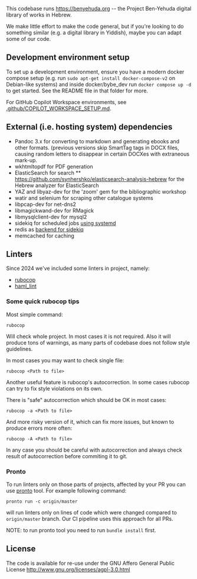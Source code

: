 This codebase runs https://benyehuda.org -- the Project Ben-Yehuda digital library of works in Hebrew.

We make little effort to make the code general, but if you're looking to do something similar (e.g. a digital library in Yiddish), maybe you can adapt some of our code.

Development environment setup
-----------------------------

To set up a development environment, ensure you have a modern docker compose setup (e.g. run ```sudo apt-get install docker-compose-v2``` on Debian-like systems) and inside docker/bybe_dev run ```docker compose up -d``` to get started. See the README file in that folder for more.

For GitHub Copilot Workspace environments, see [.github/COPILOT_WORKSPACE_SETUP.md](.github/COPILOT_WORKSPACE_SETUP.md).

External (i.e. hosting system) dependencies
-------------------------------------------

* Pandoc 3.x for converting to markdown and generating ebooks and other formats. (previous versions skip SmartTag tags in DOCX files, causing random letters to disappear in certain DOCXes with extraneous mark-up.
* wkhtmltopdf for PDF generation
* ElasticSearch for search
** https://github.com/synhershko/elasticsearch-analysis-hebrew for the Hebrew analyzer for ElasticSearch
* YAZ and libyaz-dev for the 'zoom' gem for the bibliographic workshop
* watir and selenium for scraping other catalogue systems
* libpcap-dev for net-dns2
* libmagickwand-dev for RMagick
* libmysqlclient-dev for mysql2
* sidekiq for scheduled jobs [using systemd](https://github.com/sidekiq/sidekiq/wiki/Deployment)
* redis as [backend for sidekiq](https://github.com/sidekiq/sidekiq/wiki/Using-Redis)
* memcached for caching

Linters
-------
Since 2024 we've included some linters in project, namely:
- [rubocop](https://github.com/rubocop/rubocop)
- [haml_lint](https://github.com/sds/haml-lint)

### Some quick rubocop tips
Most simple command:
```shell
rubocop
```
Will check whole project. In most cases it is not required. Also it will produce tons of warnings, as many parts of
codebase does not follow style guidelines.

In most cases you may want to check single file:
```shell
rubocop <Path to file>
```

Another useful feature is rubocop's autocorrection. In some cases rubocop can try to fix style violations on its own.

There is "safe" autocorrection which should be OK in most cases:
```shell
rubocop -a <Path to file>
```

And more risky version of it, which can fix more issues, but known to produce errors more often:
```shell
rubocop -A <Path to file>
```

In any case you should be careful with autocorrection and always check result of autocorrection before commiting it 
to git.

### Pronto

To run linters only on those parts of projects, affected by your PR you can use 
[pronto](https://github.com/prontolabs/pronto) tool. For example following command:
```shell
pronto run -c origin/master
```
will run linters only on lines of code which were changed compared to `origin/master` branch. Our CI pipeline uses
this approach for all PRs.

NOTE: to run pronto tool you need to run `bundle install` first.

License
-------

The code is available for re-use under the GNU Affero General Public License http://www.gnu.org/licenses/agpl-3.0.html
